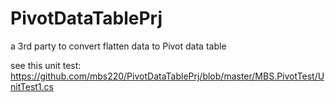 # PivotDataTablePrj
a 3rd party to convert flatten data to Pivot data table


see this unit test:
https://github.com/mbs220/PivotDataTablePrj/blob/master/MBS.PivotTest/UnitTest1.cs
